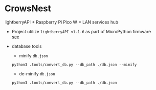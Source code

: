 # CrowsNest
lightberryAPI + Raspberry Pi Pico W = LAN services hub

- Project utilize `lightberryAPI v1.1.6` as part of MicroPython firmware
[see](https://github.com/zNitche/lightberryAPI?tab=readme-ov-file#as-a-micropython-frozen-module)

- database tools
  - minify `db.json`
  ```
  python3 .tools/convert_db.py --db_path ./db.json --minify
  ```
  - de-minify `db.json`
  ```
  python3 .tools/convert_db.py --db_path ./db.json
  ```
